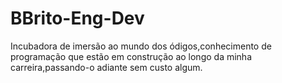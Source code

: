 # BBrito-Eng-Dev
Incubadora de imersão ao mundo dos ódigos,conhecimento de programação que estão em construção ao longo da minha carreira,passando-o adiante sem custo algum.
